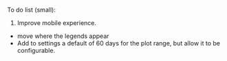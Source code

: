 To do list (small):
1. Improve mobile experience.
 - move where the legends appear
 - Add to settings a default of 60 days for the plot range, but allow it to be configurable.